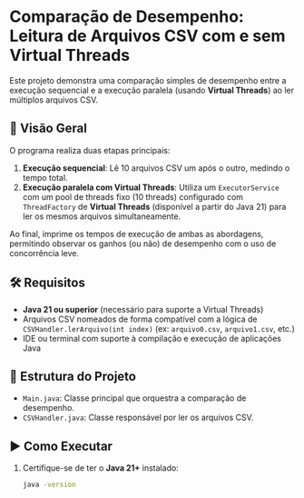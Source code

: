 # Comparação de Desempenho: Leitura de Arquivos CSV com e sem Virtual Threads

Este projeto demonstra uma comparação simples de desempenho entre a execução sequencial e a execução paralela (usando **Virtual Threads**) ao ler múltiplos arquivos CSV.

## 📌 Visão Geral

O programa realiza duas etapas principais:

1. **Execução sequencial**: Lê 10 arquivos CSV um após o outro, medindo o tempo total.
2. **Execução paralela com Virtual Threads**: Utiliza um `ExecutorService` com um pool de threads fixo (10 threads) configurado com `ThreadFactory` de **Virtual Threads** (disponível a partir do Java 21) para ler os mesmos arquivos simultaneamente.

Ao final, imprime os tempos de execução de ambas as abordagens, permitindo observar os ganhos (ou não) de desempenho com o uso de concorrência leve.

## 🛠 Requisitos

- **Java 21 ou superior** (necessário para suporte a Virtual Threads)
- Arquivos CSV nomeados de forma compatível com a lógica de `CSVHandler.lerArquivo(int index)` (ex: `arquivo0.csv`, `arquivo1.csv`, etc.)
- IDE ou terminal com suporte à compilação e execução de aplicações Java

## 📂 Estrutura do Projeto

- `Main.java`: Classe principal que orquestra a comparação de desempenho.
- `CSVHandler.java`: Classe responsável por ler os arquivos CSV.

## ▶️ Como Executar

1. Certifique-se de ter o **Java 21+** instalado:
   ```bash
   java -version
